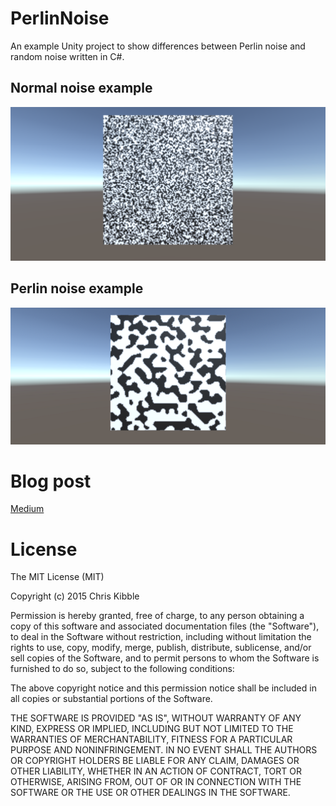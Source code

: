 # PerlinNoise
An example Unity project to show differences between Perlin noise and random noise written in C#.

## Normal noise example
![NormalNoise](/images/normal_noise.png)

## Perlin noise example
![PerlinNoise](/images/perlin_noise.png)

# Blog post
[Medium](https://link.medium.com/GH7Fc2weiab)

# License
The MIT License (MIT)

Copyright (c) 2015 Chris Kibble

Permission is hereby granted, free of charge, to any person obtaining a copy of this software and associated documentation files (the "Software"), to deal in the Software without restriction, including without limitation the rights to use, copy, modify, merge, publish, distribute, sublicense, and/or sell copies of the Software, and to permit persons to whom the Software is furnished to do so, subject to the following conditions:

The above copyright notice and this permission notice shall be included in all copies or substantial portions of the Software.

THE SOFTWARE IS PROVIDED "AS IS", WITHOUT WARRANTY OF ANY KIND, EXPRESS OR IMPLIED, INCLUDING BUT NOT LIMITED TO THE WARRANTIES OF MERCHANTABILITY, FITNESS FOR A PARTICULAR PURPOSE AND NONINFRINGEMENT. IN NO EVENT SHALL THE AUTHORS OR COPYRIGHT HOLDERS BE LIABLE FOR ANY CLAIM, DAMAGES OR OTHER LIABILITY, WHETHER IN AN ACTION OF CONTRACT, TORT OR OTHERWISE, ARISING FROM, OUT OF OR IN CONNECTION WITH THE SOFTWARE OR THE USE OR OTHER DEALINGS IN THE SOFTWARE.
